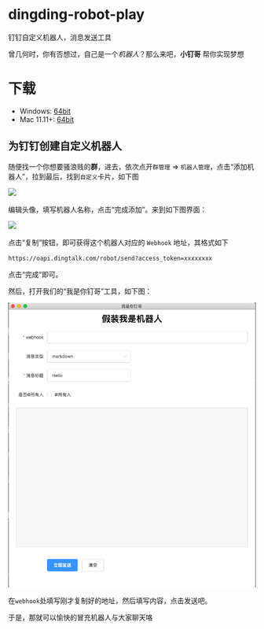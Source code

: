 # dingding-robot-play

钉钉自定义机器人，消息发送工具

曾几何时，你有否想过，自己是一个*机器人*？那么来吧，**小钉哥** 帮你实现梦想

# 下载

* Windows: [64bit](https://github.com/DFocusFE/dingding-robot-play/releases/download/1.1.0/dingBot-win32-x64.tar.gz)
* Mac 11.11+: [64bit](https://github.com/DFocusFE/dingding-robot-play/releases/download/1.1.0/dingBot-darwin-x64.tar.gz)

## 为钉钉创建自定义机器人

随便找一个你想要骚浪贱的**群**，进去，依次点开`群管理` => `机器人管理`，点击“添加机器人”，拉到最后，找到`自定义`卡片，如下图

![](https://img.alicdn.com/top/i1/LB1uXZyPFXXXXXoXpXXXXXXXXXX)

编辑头像，填写机器人名称，点击“完成添加”。来到如下图界面：

![](https://img.alicdn.com/top/i1/LB1lIUlPFXXXXbGXFXXXXXXXXXX)

点击“复制”按钮，即可获得这个机器人对应的 `Webhook` 地址，其格式如下

```bash
https://oapi.dingtalk.com/robot/send?access_token=xxxxxxxx
```

点击“完成”即可。

然后，打开我们的“我是你钉哥”工具，如下图：

![](./assets/botman.png)

在`webhook`处填写刚才复制好的地址，然后填写内容，点击发送吧。

于是，那就可以愉快的冒充机器人与大家聊天咯
